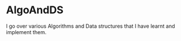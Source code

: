 # AlgoAndDS
I go over various Algorithms and Data structures that I have learnt and implement them.
